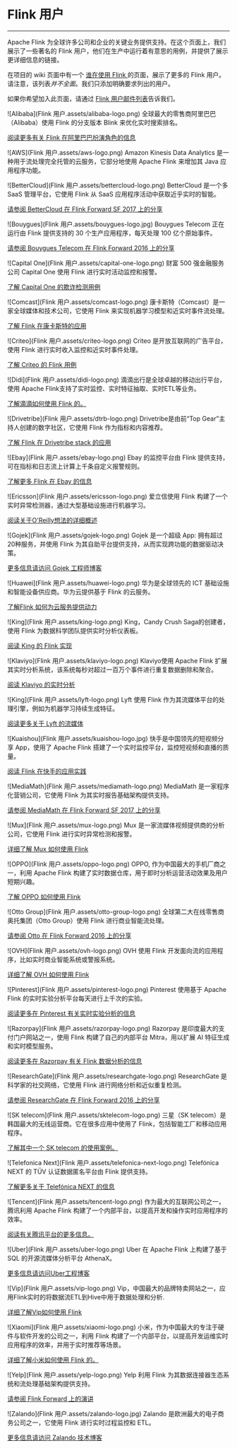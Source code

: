 # Flink 用户

------

Apache Flink 为全球许多公司和企业的关键业务提供支持。在这个页面上，我们展示了一些著名的 Flink 用户，他们在生产中运行着有意思的用例，并提供了展示更详细信息的链接。

在项目的 wiki 页面中有一个 [ 谁在使用 Flink ](https://cwiki.apache.org/confluence/display/FLINK/Powered+by+Flink)的页面，展示了更多的 Flink 用户。请注意，该列表*并不全面*。我们只添加明确要求列出的用户。

如果你希望加入此页面，请通过 [Flink 用户邮件列表](https://flink.apache.org/zh/community.html#mailing-lists)告诉我们。

![Alibaba](Flink 用户.assets/alibaba-logo.png)
全球最大的零售商阿里巴巴（Alibaba）使用 Flink 的分支版本 Blink 来优化实时搜索排名。

[ 阅读更多有关 Flink 在阿里巴巴扮演角色的信息](https://ververica.com/blog/blink-flink-alibaba-search)

![AWS](Flink 用户.assets/aws-logo.png)
Amazon Kinesis Data Analytics 是一种用于流处理完全托管的云服务，它部分地使用 Apache Flink 来增加其 Java 应用程序功能。

![BetterCloud](Flink 用户.assets/bettercloud-logo.png)
BetterCloud 是一个多 SaaS 管理平台，它使用 Flink 从 SaaS 应用程序活动中获取近乎实时的智能。

[ 请参阅 BetterCloud 在 Flink Forward SF 2017 上的分享](https://www.youtube.com/watch?v=_yHds9SvMfE&list=PLDX4T_cnKjD2UC6wJr_wRbIvtlMtkc-n2&index=10)

![Bouygues](Flink 用户.assets/bouygues-logo.jpg)
Bouygues Telecom 正在运行由 Flink 提供支持的 30 个生产应用程序，每天处理 100 亿个原始事件。

[ 请参阅 Bouygues Telecom 在 Flink Forward 2016 上的分享](http://2016.flink-forward.org/kb_sessions/a-brief-history-of-time-with-apache-flink-real-time-monitoring-and-analysis-with-flink-kafka-hb/)

![Capital One](Flink 用户.assets/capital-one-logo.png)
财富 500 强金融服务公司 Capital One 使用 Flink 进行实时活动监控和报警。

[ 了解 Capital One 的欺诈检测用例](https://www.slideshare.net/FlinkForward/flink-forward-san-francisco-2018-andrew-gao-jeff-sharpe-finding-bad-acorns)

![Comcast](Flink 用户.assets/comcast-logo.png)
康卡斯特（Comcast）是一家全球媒体和技术公司，它使用 Flink 来实现机器学习模型和近实时事件流处理。

[ 了解 Flink 在康卡斯特的应用](https://www.youtube.com/watch?v=3NlSPKLbGO4&list=PLDX4T_cnKjD1ida8K59YPR3lfWOq6IhV_)

![Criteo](Flink 用户.assets/criteo-logo.png)
Criteo 是开放互联网的广告平台，使用 Flink 进行实时收入监控和近实时事件处理。

[ 了解 Criteo 的 Flink 用例](https://medium.com/criteo-labs/criteo-streaming-flink-31816c08da50)

![Didi](Flink 用户.assets/didi-logo.png)
滴滴出行是全球卓越的移动出行平台，使用 Apache Flink支持了实时监控、实时特征抽取、实时ETL等业务。

[ 了解滴滴如何使用 Flink 的。](https://blog.didiyun.com/index.php/2018/12/05/realtime-compute/)

![Drivetribe](Flink 用户.assets/dtrb-logo.png)
Drivetribe是由前“Top Gear”主持人创建的数字社区，它使用 Flink 作为指标和内容推荐。

[ 了解 Flink 在 Drivetribe stack 的应用](https://ververica.com/blog/drivetribe-cqrs-apache-flink/)

![Ebay](Flink 用户.assets/ebay-logo.png)
Ebay 的监控平台由 Flink 提供支持，可在指标和日志流上计算上千条自定义报警规则。

[ 了解更多 Flink 在 Ebay 的信息](https://vimeo.com/265025956/c7d5576622)

![Ericsson](Flink 用户.assets/ericsson-logo.png)
爱立信使用 Flink 构建了一个实时异常检测器，通过大型基础设施进行机器学习。

[ 阅读关于O'Reilly想法的详细概述](https://www.oreilly.com/ideas/applying-the-kappa-architecture-in-the-telco-industry)

![Gojek](Flink 用户.assets/gojek-logo.png)
Gojek 是一个超级 App: 拥有超过20种服务，并使用 Flink 为其自助平台提供支持，从而实现跨功能的数据驱动决策。

[ 更多信息请访问 Gojek 工程师博客](https://blog.gojekengineering.com/how-our-diy-platform-creates-value-through-network-effects-76e1e8bad0db)

![Huawei](Flink 用户.assets/huawei-logo.png)
华为是全球领先的 ICT 基础设施和智能设备供应商。华为云提供基于 Flink 的云服务。

[ 了解Flink 如何为云服务提供动力](https://www.slideshare.net/FlinkForward/flink-forward-san-francisco-2018-jinkui-shi-and-radu-tudoran-flink-realtime-analysis-in-cloudstream-service-of-huawei-cloud)

![King](Flink 用户.assets/king-logo.png)
King，Candy Crush Saga的创建者，使用 Flink 为数据科学团队提供实时分析仪表板。

[ 阅读 King 的 Flink 实现](https://www.youtube.com/watch?v=17tUR4TsvpM)

![Klaviyo](Flink 用户.assets/klaviyo-logo.png)
Klaviyo使用 Apache Flink 扩展其实时分析系统，该系统每秒对超过一百万个事件进行重复数据删除和聚合。

[ 阅读 Klaviyo 的实时分析](https://klaviyo.tech/tagged/counting)

![King](Flink 用户.assets/lyft-logo.png)
Lyft 使用 Flink 作为其流媒体平台的处理引擎，例如为机器学习持续生成特征。

[ 阅读更多关于 Lyft 的流媒体](https://www.slideshare.net/SeattleApacheFlinkMeetup/streaminglyft-greg-fee-seattle-apache-flink-meetup-104398613)

![Kuaishou](Flink 用户.assets/kuaishou-logo.jpg)
快手是中国领先的短视频分享 App，使用了 Apache Flink 搭建了一个实时监控平台，监控短视频和直播的质量。

[ 阅读 Flink 在快手的应用实践](https://mp.weixin.qq.com/s/BghNofoU6cPRn7XfdHR83w)

![MediaMath](Flink 用户.assets/mediamath-logo.png)
MediaMath 是一家程序化营销公司，它使用 Flink 为其实时报告基础架构提供支持。

[ 请参阅 MediaMath 在 Flink Forward SF 2017 上的分享](https://www.youtube.com/watch?v=mSLesPzWplA&index=13&list=PLDX4T_cnKjD2UC6wJr_wRbIvtlMtkc-n2)

![Mux](Flink 用户.assets/mux-logo.png)
Mux 是一家流媒体视频提供商的分析公司，它使用 Flink 进行实时异常检测和报警。

[ 详细了解 Mux 如何使用 Flink](https://mux.com/blog/discovering-anomalies-in-real-time-with-apache-flink/)

![OPPO](Flink 用户.assets/oppo-logo.png)
OPPO, 作为中国最大的手机厂商之一，利用 Apache Flink 构建了实时数据仓库，用于即时分析运营活动效果及用户短期兴趣。

[ 了解 OPPO 如何使用 Flink](https://mp.weixin.qq.com/s/DPLJA8Q2gDXLZF17FOcczw)

![Otto Group](Flink 用户.assets/otto-group-logo.png)
全球第二大在线零售商奥托集团（Otto Group）使用 Flink 进行商业智能流处理。

[ 请参阅 Otto 在 Flink Forward 2016 上的分享](http://2016.flink-forward.org/kb_sessions/flinkspector-taming-the-squirrel/)

![OVH](Flink 用户.assets/ovh-logo.png)
OVH 使用 Flink 开发面向流的应用程序，比如实时商业智能系统或警报系统。

[ 详细了解 OVH 如何使用 Flink](https://www.ovh.com/fr/blog/handling-ovhs-alerts-with-apache-flink/)

![Pinterest](Flink 用户.assets/pinterest-logo.png)
Pinterest 使用基于 Apache Flink 的实时实验分析平台每天进行上千次的实验。

[ 阅读更多在 Pinterest 有关实时实验分析的信息](https://medium.com/pinterest-engineering/real-time-experiment-analytics-at-pinterest-using-apache-flink-841c8df98dc2)

![Razorpay](Flink 用户.assets/razorpay-logo.png)
Razorpay 是印度最大的支付门户网站之一，使用 Flink 构建了自己的内部平台 Mitra，用以扩展 AI 特征生成和实时模型服务。

[ 阅读更多在 Razorpay 有关 Flink 数据分析的信息](https://medium.com/razorpay-unfiltered/data-science-at-scale-using-apache-flink-982cb18848b)

![ResearchGate](Flink 用户.assets/researchgate-logo.png)
ResearchGate 是科学家的社交网络，它使用 Flink 进行网络分析和近似重复检测。

[ 请参阅 ResearchGate 在 Flink Forward 2016 上的分享](http://2016.flink-forward.org/kb_sessions/joining-infinity-windowless-stream-processing-with-flink/)

![SK telecom](Flink 用户.assets/sktelecom-logo.png)
三星（SK telecom）是韩国最大的无线运营商。它在很多应用中使用了 Flink，包括智能工厂和移动应用程序。

[ 了解其中一个 SK telecom 的使用案例。](https://www.youtube.com/watch?v=wPQWFy5JENw)

![Telefonica Next](Flink 用户.assets/telefonica-next-logo.png)
Telefónica NEXT 的 TÜV 认证数据匿名平台由 Flink 提供支持。

[ 了解更多关于 Telefónica NEXT 的信息](https://2016.flink-forward.org/index.html%3Fp=592.html)

![Tencent](Flink 用户.assets/tencent-logo.png)
作为最大的互联网公司之一，腾讯利用 Apache Flink 构建了一个内部平台，以提高开发和操作实时应用程序的效率。

[ 阅读有关腾讯平台的更多信息。](https://data.qq.com/article?id=3853)

![Uber](Flink 用户.assets/uber-logo.png)
Uber 在 Apache Flink 上构建了基于 SQL 的开源流媒体分析平台 AthenaX。

[ 更多信息请访问Uber工程博客](https://eng.uber.com/athenax/)

![Vip](Flink 用户.assets/vip-logo.png)
Vip，中国最大的品牌特卖网站之一，应用Flink实时的将数据流ETL到Hive中用于数据处理和分析.

[ 详细了解Vip如何使用 Flink](https://yq.aliyun.com/articles/652548)

![Xiaomi](Flink 用户.assets/xiaomi-logo.png)
小米，作为中国最大的专注于硬件与软件开发的公司之一，利用 Flink 构建了一个内部平台，以提高开发运维实时应用程序的效率，并用于实时推荐等场景。

[ 详细了解小米如何使用 Flink 的。](https://files.alicdn.com/tpsservice/d77d3ed3f2709790f0d84f4ec279a486.pdf)

![Yelp](Flink 用户.assets/yelp-logo.png)
Yelp 利用 Flink 为其数据连接器生态系统和流处理基础架构提供支持。

[ 请参阅 Flink Forward 上的演讲](https://ververica.com/flink-forward/resources/powering-yelps-data-pipeline-infrastructure-with-apache-flink)

![Zalando](Flink 用户.assets/zalando-logo.jpg)
Zalando 是欧洲最大的电子商务公司之一，它使用 Flink 进行实时过程监控和 ETL。

[ 更多信息请访问 Zalando 技术博客](https://jobs.zalando.com/tech/blog/complex-event-generation-for-business-process-monitoring-using-apache-flink)